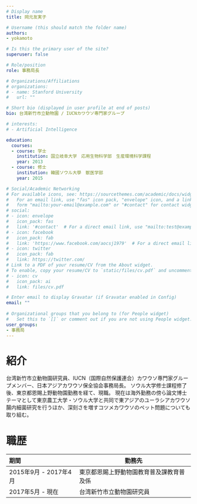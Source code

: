 ```yaml
---
# Display name
title: 岡元友実子

# Username (this should match the folder name)
authors:
- yokamoto

# Is this the primary user of the site?
superuser: false

# Role/position
role: 事務局長

# Organizations/Affiliations
# organizations:
# - name: Stanford University
#   url: ""

# Short bio (displayed in user profile at end of posts)
bio: 台湾新竹市立動物園 / IUCNカワウソ専門家グループ

# interests:
# - Artificial Intelligence

education:
  courses:
  - course: 学士
    institution: 国立岐阜大学　応用生物科学部　生産環境科学課程
    year: 2013
  - course: 修士
    institution: 韓國ソウル大學　獣医学部
    year: 2015

# Social/Academic Networking
# For available icons, see: https://sourcethemes.com/academic/docs/widgets/#icons
#   For an email link, use "fas" icon pack, "envelope" icon, and a link in the
#   form "mailto:your-email@example.com" or "#contact" for contact widget.
# social:
# - icon: envelope
#   icon_pack: fas
#   link: '#contact'  # For a direct email link, use "mailto:test@example.org".
# - icon: facebook
#   icon_pack: fab
#   link: 'https://www.facebook.com/aocsj1979'  # For a direct email link, use "mailto:test@example.org".
# - icon: twitter
#   icon_pack: fab
#   link: https://twitter.com/
# Link to a PDF of your resume/CV from the About widget.
# To enable, copy your resume/CV to `static/files/cv.pdf` and uncomment the lines below.  
# - icon: cv
#   icon_pack: ai
#   link: files/cv.pdf

# Enter email to display Gravatar (if Gravatar enabled in Config)
email: ""
  
# Organizational groups that you belong to (for People widget)
#   Set this to `[]` or comment out if you are not using People widget.  
user_groups:
- 事務局
---
```

# 紹介
台湾新竹市立動物園研究員、IUCN（国際自然保護連合）カワウソ専門家グループメンバー、日本アジアカワウソ保全協会事務局長。
ソウル大学修士課程修了後、東京都恩賜上野動物園勤務を経て、現職。
現在は海外勤務の傍ら論文博士テーマとして東京農工大学・ソウル大学と共同で東アジアのユーラシアカワウソ腸内細菌研究を行うほか、深刻さを増すコツメカワウソのペット問題についても取り組む。

# 職歴
| 期間 | 勤務先 |
| :-------------------- | ----- |
| 2015年9月 - 2017年4月 | 東京都恩賜上野動物園教育普及課教育普及係 |
| 2017年5月 - 現在      | 台湾新竹市立動物園研究員 |

